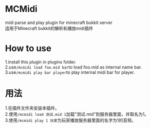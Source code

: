 # MCMidi
midi parse and play plugin for minecraft bukkit server  
适用于Minecraft bukkit的解析和播放midi插件  
# How to use  
1.install this plugin in plugins folder.   
2.use`/mcmidi load foo.mid bar`to load foo.mid as internal name bar.  
3.use`/mcmidi play bar player`to play internal midi bar for player.  
# 用法  
1.在插件文件夹安装本插件。   
2.使用`/mcmidi load 测试.mid 1`加载"测试.mid"到服务器里面，并取名为1。  
3.使用`/mcmidi play 1 玩家`为玩家播放服务器里面的名字为1的音频。  
